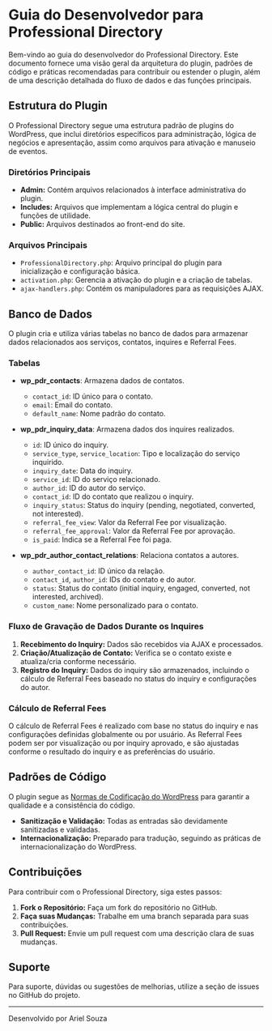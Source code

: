 # Guia do Desenvolvedor para Professional Directory

Bem-vindo ao guia do desenvolvedor do Professional Directory. Este documento fornece uma visão geral da arquitetura do plugin, padrões de código e práticas recomendadas para contribuir ou estender o plugin, além de uma descrição detalhada do fluxo de dados e das funções principais.

## Estrutura do Plugin

O Professional Directory segue uma estrutura padrão de plugins do WordPress, que inclui diretórios específicos para administração, lógica de negócios e apresentação, assim como arquivos para ativação e manuseio de eventos.

### Diretórios Principais

- **Admin:** Contém arquivos relacionados à interface administrativa do plugin.
- **Includes:** Arquivos que implementam a lógica central do plugin e funções de utilidade.
- **Public:** Arquivos destinados ao front-end do site.

### Arquivos Principais

- `ProfessionalDirectory.php`: Arquivo principal do plugin para inicialização e configuração básica.
- `activation.php`: Gerencia a ativação do plugin e a criação de tabelas.
- `ajax-handlers.php`: Contém os manipuladores para as requisições AJAX.

## Banco de Dados

O plugin cria e utiliza várias tabelas no banco de dados para armazenar dados relacionados aos serviços, contatos, inquires e Referral Fees.

### Tabelas

- **wp_pdr_contacts**: Armazena dados de contatos.
  - `contact_id`: ID único para o contato.
  - `email`: Email do contato.
  - `default_name`: Nome padrão do contato.

- **wp_pdr_inquiry_data**: Armazena dados dos inquires realizados.
  - `id`: ID único do inquiry.
  - `service_type`, `service_location`: Tipo e localização do serviço inquirido.
  - `inquiry_date`: Data do inquiry.
  - `service_id`: ID do serviço relacionado.
  - `author_id`: ID do autor do serviço.
  - `contact_id`: ID do contato que realizou o inquiry.
  - `inquiry_status`: Status do inquiry (pending, negotiated, converted, not interested).
  - `referral_fee_view`: Valor da Referral Fee por visualização.
  - `referral_fee_approval`: Valor da Referral Fee por aprovação.
  - `is_paid`: Indica se a Referral Fee foi paga.

- **wp_pdr_author_contact_relations**: Relaciona contatos a autores.
  - `author_contact_id`: ID único da relação.
  - `contact_id`, `author_id`: IDs do contato e do autor.
  - `status`: Status do contato (initial inquiry, engaged, converted, not interested, archived).
  - `custom_name`: Nome personalizado para o contato.

### Fluxo de Gravação de Dados Durante os Inquires

1. **Recebimento do Inquiry:** Dados são recebidos via AJAX e processados.
2. **Criação/Atualização de Contato:** Verifica se o contato existe e atualiza/cria conforme necessário.
3. **Registro do Inquiry:** Dados do inquiry são armazenados, incluindo o cálculo de Referral Fees baseado no status do inquiry e configurações do autor.

### Cálculo de Referral Fees

O cálculo de Referral Fees é realizado com base no status do inquiry e nas configurações definidas globalmente ou por usuário. As Referral Fees podem ser por visualização ou por inquiry aprovado, e são ajustadas conforme o resultado do inquiry e as preferências do usuário.

## Padrões de Código

O plugin segue as [Normas de Codificação do WordPress](https://developer.wordpress.org/coding-standards/wordpress-coding-standards/php/) para garantir a qualidade e a consistência do código.

- **Sanitização e Validação:** Todas as entradas são devidamente sanitizadas e validadas.
- **Internacionalização:** Preparado para tradução, seguindo as práticas de internacionalização do WordPress.

## Contribuições

Para contribuir com o Professional Directory, siga estes passos:

1. **Fork o Repositório:** Faça um fork do repositório no GitHub.
2. **Faça suas Mudanças:** Trabalhe em uma branch separada para suas contribuições.
3. **Pull Request:** Envie um pull request com uma descrição clara de suas mudanças.


## Suporte

Para suporte, dúvidas ou sugestões de melhorias, utilize a seção de issues no GitHub do projeto.

---

Desenvolvido por Ariel Souza
